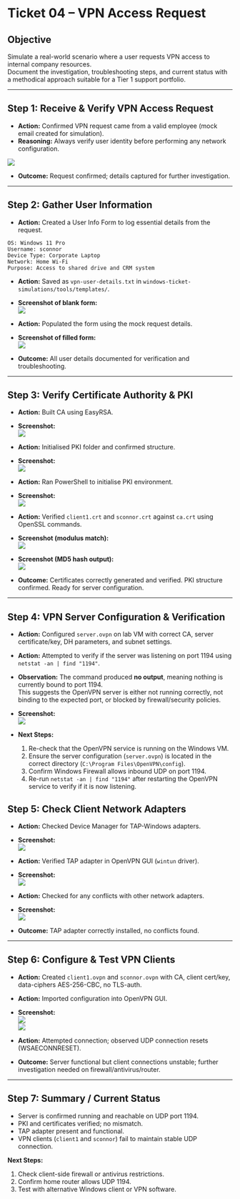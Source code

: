 # Ticket 04 – VPN Access Request

## Objective
Simulate a real-world scenario where a user requests VPN access to internal company resources.  
Document the investigation, troubleshooting steps, and current status with a methodical approach suitable for a Tier 1 support portfolio.

---

## Step 1: Receive & Verify VPN Access Request
- **Action:** Confirmed VPN request came from a valid employee (mock email created for simulation).  
- **Reasoning:** Always verify user identity before performing any network configuration.

![](../images/vpn-access-request-email.png)

- **Outcome:** Request confirmed; details captured for further investigation.

---

## Step 2: Gather User Information
- **Action:** Created a User Info Form to log essential details from the request.  

```
OS: Windows 11 Pro
Username: sconnor
Device Type: Corporate Laptop
Network: Home Wi-Fi
Purpose: Access to shared drive and CRM system
```

- **Action:** Saved as `vpn-user-details.txt` in `windows-ticket-simulations/tools/templates/`.  
- **Screenshot of blank form:**  
![](../images/vpn-user-details-blank.png)

- **Action:** Populated the form using the mock request details.  
- **Screenshot of filled form:**  
![](../images/vpn-user-details-filled.png)

- **Outcome:** All user details documented for verification and troubleshooting.

---

## Step 3: Verify Certificate Authority & PKI
- **Action:** Built CA using EasyRSA.  
- **Screenshot:**  
![](../images/Build-the-Certificate-Authority-CA.png)

- **Action:** Initialised PKI folder and confirmed structure.  
- **Screenshot:**  
![](../images/Initialise-the-PKI-folder.png)

- **Action:** Ran PowerShell to initialise PKI environment.  
- **Screenshot:**  
![](../images/Initialise-the-PKI-powershell.png)

- **Action:** Verified `client1.crt` and `sconnor.crt` against `ca.crt` using OpenSSL commands.  
- **Screenshot (modulus match):**  
![](../images/modulusofclient1.crtexactlymatchesclient1.key.png)  
- **Screenshot (MD5 hash output):**  
![](../images/MD5hashesoutput-whichhadconflict.png)

- **Outcome:** Certificates correctly generated and verified. PKI structure confirmed. Ready for server configuration.

---

## Step 4: VPN Server Configuration & Verification

- **Action:** Configured `server.ovpn` on lab VM with correct CA, server certificate/key, DH parameters, and subnet settings.  

- **Action:** Attempted to verify if the server was listening on port 1194 using `netstat -an | find "1194"`.  

- **Observation:** The command produced **no output**, meaning nothing is currently bound to port 1194.  
  This suggests the OpenVPN server is either not running correctly, not binding to the expected port, or blocked by firewall/security policies.  

- **Screenshot:**  
![](../images/netstat-anfind1194-not-producing-anything.png)

- **Next Steps:**  
  1. Re-check that the OpenVPN service is running on the Windows VM.  
  2. Ensure the server configuration (`server.ovpn`) is located in the correct directory (`C:\Program Files\OpenVPN\config`).  
  3. Confirm Windows Firewall allows inbound UDP on port 1194.  
  4. Re-run `netstat -an | find "1194"` after restarting the OpenVPN service to verify if it is now listening.  


## Step 5: Check Client Network Adapters
- **Action:** Checked Device Manager for TAP-Windows adapters.  
- **Screenshot:**  
![](../images/networkadapters-indevicemanager.png)

- **Action:** Verified TAP adapter in OpenVPN GUI (`wintun` driver).  
- **Screenshot:**  
![](../images/verify-tap.wintun.png)

- **Action:** Checked for any conflicts with other network adapters.  
- **Screenshot:**  
![](../images/cross-next-to-wiretap-adapter.png)

- **Outcome:** TAP adapter correctly installed, no conflicts found.

---

## Step 6: Configure & Test VPN Clients
- **Action:** Created `client1.ovpn` and `sconnor.ovpn` with CA, client cert/key, data-ciphers AES-256-CBC, no TLS-auth.  
- **Action:** Imported configuration into OpenVPN GUI.  
- **Screenshot:**  
![](../images/vpn-client-config-created.png)  
![](../images/vpn-client-import.png)

- **Action:** Attempted connection; observed UDP connection resets (WSAECONNRESET).  

- **Outcome:** Server functional but client connections unstable; further investigation needed on firewall/antivirus/router.

---

## Step 7: Summary / Current Status
- Server is confirmed running and reachable on UDP port 1194.  
- PKI and certificates verified; no mismatch.  
- TAP adapter present and functional.  
- VPN clients (`client1` and `sconnor`) fail to maintain stable UDP connection.  

**Next Steps:**

1. Check client-side firewall or antivirus restrictions.  
2. Confirm home router allows UDP 1194.  
3. Test with alternative Windows client or VPN software.  




